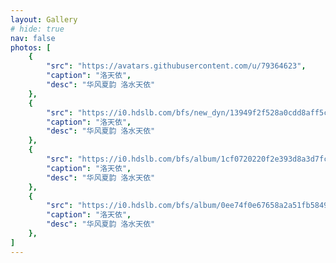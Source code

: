 ```yaml
---
layout: Gallery
# hide: true
nav: false
photos: [
    {
        "src": "https://avatars.githubusercontent.com/u/79364623",
        "caption": "洛天依",
        "desc": "华风夏韵 洛水天依"
    },
    {
        "src": "https://i0.hdslb.com/bfs/new_dyn/13949f2f528a0cdd8aff5c90bc6286a536081646.jpg@720w_500h_1e_1c.avif",
        "caption": "洛天依",
        "desc": "华风夏韵 洛水天依"
    },
    {
        "src": "https://i0.hdslb.com/bfs/album/1cf0720220f2e393d8a3d7fc61f0c3ce93d8e5fc.jpg@720w_510h_1e_1c.avif",
        "caption": "洛天依",
        "desc": "华风夏韵 洛水天依"
    },
    {
        "src": "https://i0.hdslb.com/bfs/album/0ee74f0e67658a2a51fb58499d52e7f64947ac4a.jpg@720w_510h_1e_1c.avif",
        "caption": "洛天依",
        "desc": "华风夏韵 洛水天依"
    },
]
---
```

